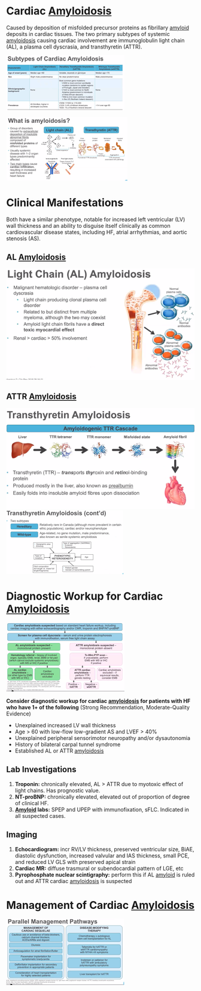 # Cardiac [Amyloidosis](../Hematology/Amyloidosis.md)
Caused by deposition of misfolded precursor proteins as fibrillary [amyloid](../Hematology/Amyloidosis.md) deposits in cardiac tissues. The two primary subtypes of systemic [amyloidosis](../Hematology/Amyloidosis.md) causing cardiac involvement are immunoglobulin light chain (AL), a plasma cell dyscrasia, and transthyretin (ATTR).

![](_attachments/Pasted%20image%2020230215215545.png)

![](_attachments/Pasted%20image%2020230215215403.png)

# Clinical Manifestations
Both have a similar phenotype, notable for increased left ventricular (LV) wall thickness and an ability to disguise itself clinically as common cardiovascular disease states, including HF, atrial arrhythmias, and aortic stenosis (AS).

## AL [Amyloidosis](../Hematology/Amyloidosis.md)
![](_attachments/Untitled%20picture.png)

## ATTR [Amyloidosis](../Hematology/Amyloidosis.md)
![](_attachments/Untitled%20picture1.png)
![](_attachments/Pasted%20image%2020230215215536.png)

# Diagnostic Workup for Cardiac [Amyloidosis](../Hematology/Amyloidosis.md)
![](_attachments/Pasted%20image%2020230215221944.png)

**Consider diagnostic workup for cardiac [amyloidosis](../Hematology/Amyloidosis.md) for patients with HF who have 1+ of the following** (Strong Recommendation, Moderate-Quality Evidence)

- Unexplained increased LV wall thickness
- Age > 60 with low-flow low-gradient AS and LVEF > 40%
- Unexplained peripheral sensorimotor neuropathy and/or dysautonomia
- History of bilateral carpal tunnel syndrome
- Established AL or ATTR [amyloidosis](../Hematology/Amyloidosis.md)

## Lab Investigations
1. **Troponin:** chronically elevated, AL > ATTR due to myotoxic effect of light chains. Has prognostic value.
2. **NT-proBNP:** chronically elevated, elevated out of proportion of degree of clinical HF.
3. **[Amyloid](../Hematology/Amyloidosis.md) labs:** SPEP and UPEP with immunofixation, sFLC. Indicated in all suspected cases.

## Imaging
1. **Echocardiogram:** incr RV/LV thickness, preserved ventricular size, BiAE, diastolic dysfunction, increased valvular and IAS thickness, small PCE, and reduced LV GLS with preserved apical strain
2. **Cardiac MR:** diffuse trasmural or subendocardial pattern of LGE, etc
3. **Pyrophosphate nuclear scintigraphy:** perform this if AL [amyloid](../Hematology/Amyloidosis.md) is ruled out and ATTR cardiac [amyloidosis](../Hematology/Amyloidosis.md) is suspected

# Management of Cardiac [Amyloidosis](../Hematology/Amyloidosis.md)
![](_attachments/Pasted%20image%2020230215222005.png)

